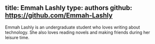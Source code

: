
title: Emmah Lashly
type: authors
github: https://github.com/Emmah-Lashly
---
Emmah Lashly is an undergraduate student who loves writing about technology. She also loves reading novels and making friends during her leisure time.